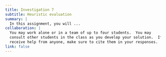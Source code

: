 ```yaml
---
title: Investigation 7
subtitle: Heuristic evaluation
summary: |
  In this assignment, you will ...
collaboration: |
  You may work alone or in a team of up to four students.  You may
  consult other students in the class as you develop your solution.  If you
  receive help from anyone, make sure to cite them in your responses. 
link: false
---
```

